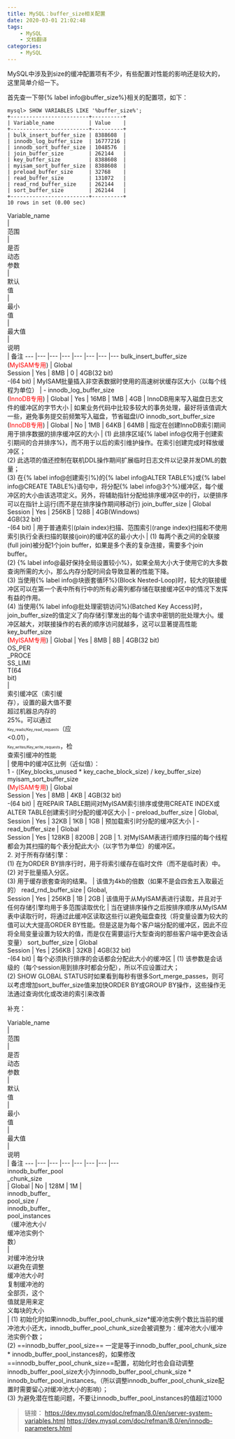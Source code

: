 ```yaml
---
title: MySQL：buffer_size相关配置
date: 2020-03-01 21:02:48
tags:
    - MySQL
    - 文档翻译
categories:
    - MySQL
---
```


MySQL中涉及到size的缓冲配置项有不少，有些配置对性能的影响还是较大的，这里简单介绍一下。

<!-- more -->

首先查一下带{% label info@buffer_size%}相关的配置项，如下：

```
mysql> SHOW VARIABLES LIKE '%buffer_size%';
+-------------------------+----------+
| Variable_name           | Value    |
+-------------------------+----------+
| bulk_insert_buffer_size | 8388608  |
| innodb_log_buffer_size  | 16777216 | 
| innodb_sort_buffer_size | 1048576  |
| join_buffer_size        | 262144   |
| key_buffer_size         | 8388608  |
| myisam_sort_buffer_size | 8388608  |
| preload_buffer_size     | 32768    |
| read_buffer_size        | 131072   |
| read_rnd_buffer_size    | 262144   |
| sort_buffer_size        | 262144   |
+-------------------------+----------+
10 rows in set (0.00 sec)
```

<div style="width:100px">Variable_name</div> | <div style="width:40px">范围</div> | <div style="width:30px">是否动态参数</div> | <div style="width:35px">默认值</div> | <div style="width:35px">最小值</div> | <div style="width:55px">最大值</div> | <div style="width:150px">说明</div> | 备注
--- |--- |--- |--- |--- |--- |--- |---
bulk_insert_buffer_size<br>(<span style="color:red">MyISAM专用</span>) | Global<br>Session | Yes | 8MB | 0 | 4GB(32 bit)<br>-(64 bit) | MyISAM批量插入非空表数据时使用的高速树状缓存区大小（以每个线程为单位） | -
innodb_log_buffer_size<br>(<span style="color:red">InnoDB专用</span>) | Global | Yes | 16MB | 1MB | 4GB | InnoDB用来写入磁盘日志文件的缓冲区的字节大小 | 如果业务代码中比较多较大的事务处理，最好将该值调大一些，避免事务提交前频繁写入磁盘，节省磁盘I/O
innodb_sort_buffer_size<br>(<span style="color:red">InnoDB专用</span>) | Global | No | 1MB | 64KB | 64MB | 指定在创建InnoDB索引期间用于排序数据的排序缓冲区的大小 | (1) 此排序区域{% label info@仅用于创建索引期间的合并排序%}，而不用于以后的索引维护操作。在索引创建完成时释放缓冲区；<br>(2) 此选项的值还控制在联机DDL操作期间扩展临时日志文件以记录并发DML的数量；<br>(3) 在{% label info@创建索引%}的{% label info@ALTER TABLE%}或{% label info@CREATE TABLE%}语句中，将分配{% label info@3个%}缓冲区，每个缓冲区的大小由该选项定义。另外，将辅助指针分配给排序缓冲区中的行，以便排序可以在指针上运行(而不是在排序操作期间移动行)
join_buffer_size | Global<br>Session | Yes | 256KB | 128B | 4GB(Windows)<br>4GB(32 bit)<br>-(64 bit) | 用于普通索引(plain index)扫描、范围索引(range index)扫描和不使用索引执行全表扫描的联接(join)的缓冲区的最小大小 | (1) 每两个表之间的全联接(full join)被分配1个join buffer，如果是多个表的复杂连接，需要多个join buffer。<br>(2) {% label info@最好保持全局设置较小%}，如果全局大小大于使用它的大多数查询所需的大小，那么内存分配时间会导致显著的性能下降。<br>(3) 当使用{% label info@块嵌套循环%}(Block Nested-Loop)时，较大的联接缓冲区可以在第一个表中所有行中的所有必需列都存储在联接缓冲区中的情况下发挥有益的作用。<br>(4) 当使用{% label info@批处理密钥访问%}(Batched Key Access)时，join_buffer_size的值定义了向存储引擎发出的每个请求中密钥的批处理大小。缓冲区越大，对联接操作的右表的顺序访问就越多，这可以显著提高性能
key_buffer_size<br>(<span style="color:red">MyISAM专用</span>) | Global | Yes | 8MB | 8B | 4GB(32 bit)<br><div style="width:55px">OS_PER_PROCESS_LIMIT(64 bit)</div> | <div style="width:150px">索引缓冲区（索引缓存），设置的最大值不要超过机器总内存的25%。可以通过<span style="font-size:0.6em">Key_reads/Key_read_requests</span>（应<0.01），<span style="font-size:0.6em;">Key_writes/Key_write_requests</span>，检查索引缓冲的性能</div> | 使用中的缓冲区比例（近似值）：<br>1 - ((Key_blocks_unused * key_cache_block_size) / key_buffer_size)
myisam_sort_buffer_size<br>(<span style="color:red">MyISAM专用</span>) | Global<br>Session | Yes | 8MB | 4KB | 4GB(32 bit)<br>-(64 bit) | 在REPAIR TABLE期间对MyISAM索引排序或使用CREATE INDEX或ALTER TABLE创建索引时分配的缓冲区大小 | - 
preload_buffer_size | Global,<br>Session | Yes | 32KB | 1KB | 1GB | 预加载索引时分配的缓冲区大小 | -
read_buffer_size | Global<br>Session | Yes | 128KB | 8200B | 2GB | 1. 对MyISAM表进行顺序扫描的每个线程都会为其扫描的每个表分配此大小（以字节为单位）的缓冲区。<br>2. 对于所有存储引擎：<br>(1) 在为ORDER BY排序行时，用于将索引缓存在临时文件（而不是临时表）中。<br>(2) 对于批量插入分区。<br>(3) 用于缓存嵌套查询的结果。 | 该值为4kb的倍数（如果不是会四舍五入取最近的）
read_rnd_buffer_size | Global,<br>Session | Yes | 256KB | 1B | 2GB | 该值用于从MyISAM表进行读取，并且对于任何存储引擎均用于多范围读取优化 | 当在键排序操作之后按排序顺序从MyISAM表中读取行时，将通过此缓冲区读取这些行以避免磁盘查找（将变量设置为较大的值可以大大提高ORDER BY性能。但是这是为每个客户端分配的缓冲区，因此不应将全局变量设置为较大的值，而是仅在需要运行大型查询的那些客户端中更改会话变量）
sort_buffer_size | Global<br>Session | Yes | 256KB | 32KB | 4GB(32 bit)<br>-(64 bit) | 每个必须执行排序的会话都会分配此大小的缓冲区 | (1) 该参数是会话级的（每个session用到排序时都会分配），所以不应设置过大；<br>(2) SHOW GLOBAL STATUS时如果看到每秒有很多Sort_merge_passes，则可以考虑增加sort_buffer_size值来加快ORDER BY或GROUP BY操作，这些操作无法通过查询优化或改进的索引来改善

补充：
<div style="width:130px">Variable_name</div> | <div style="width:30px">范围</div> | <div style="width:30px">是否动态参数</div> | <div style="width:35px">默认值</div> | <div style="width:35px">最小值</div> | <div style="width:100px">最大值</div> | <div style="width:90px">说明</div> | 备注
--- |--- |--- |--- |--- |--- |--- |---
<div style="width:130px">innodb_buffer_pool_chunk_size</div> | Global | No | 128M | 1M | <div style="width:100px">innodb_buffer_pool_size / innodb_buffer_pool_instances（缓冲池大小/缓冲池实例个数）</div> | <div style="width:90px">对缓冲池分块以避免在调整缓冲池大小时复制缓冲池的全部页，这个值就是用来定义每块的大小</div> | (1) 初始化时如果innodb_buffer_pool_chunk_size*缓冲池实例个数比当前的缓冲池大小还大，innodb_buffer_pool_chunk_size会被调整为：缓冲池大小/缓冲池实例个数；<br>(2) ==innodb_buffer_pool_size== 一定是等于innodb_buffer_pool_chunk_size * innodb_buffer_pool_instances的，如果修改==innodb_buffer_pool_chunk_size==配置，初始化时也会自动调整innodb_buffer_pool_size大小为innodb_buffer_pool_chunk_size * innodb_buffer_pool_instances。（所以调整innodb_buffer_pool_chunk_size配置时需要留心对缓冲池大小的影响）；<br>(3) 为避免潜在性能问题，不要让innodb_buffer_pool_instances的值超过1000

> 链接：
https://dev.mysql.com/doc/refman/8.0/en/server-system-variables.html 
https://dev.mysql.com/doc/refman/8.0/en/innodb-parameters.html 